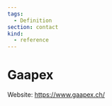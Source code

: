 ```yaml
---
tags:
  - Definition
section: contact
kind:
  - reference
---
```

# Gaapex

Website: <https://www.gaapex.ch/>